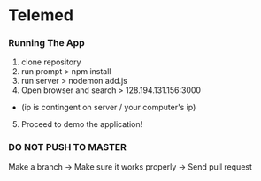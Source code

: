 # Telemed

### Running The App
1. clone repository 
2. run prompt > npm install 
3. run server > nodemon add.js
4. Open browser and search > 128.194.131.156:3000 
* (ip is contingent on server / your computer's ip)
5. Proceed to demo the application!

### DO NOT PUSH TO MASTER
Make a branch -> Make sure it works properly -> Send pull request
